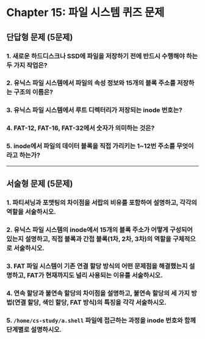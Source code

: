 # Chapter 15: 파일 시스템 퀴즈 문제

## 단답형 문제 (5문제)

### 1. 새로운 하드디스크나 SSD에 파일을 저장하기 전에 반드시 수행해야 하는 두 가지 작업은?

### 2. 유닉스 파일 시스템에서 파일의 속성 정보와 15개의 블록 주소를 저장하는 구조의 이름은?

### 3. 유닉스 파일 시스템에서 루트 디렉터리가 저장되는 inode 번호는?

### 4. FAT-12, FAT-16, FAT-32에서 숫자가 의미하는 것은?

### 5. inode에서 파일의 데이터 블록을 직접 가리키는 1~12번 주소를 무엇이라고 하는가?

---

## 서술형 문제 (5문제)

### 1. 파티셔닝과 포맷팅의 차이점을 서랍의 비유를 포함하여 설명하고, 각각의 역할을 서술하시오.

### 2. 유닉스 파일 시스템의 inode에서 15개의 블록 주소가 어떻게 구성되어 있는지 설명하고, 직접 블록과 간접 블록(1차, 2차, 3차)의 역할을 구체적으로 서술하시오.

### 3. FAT 파일 시스템이 기존 연결 할당 방식의 어떤 문제점을 해결했는지 설명하고, FAT가 현재까지도 널리 사용되는 이유를 서술하시오.

### 4. 연속 할당과 불연속 할당의 차이점을 설명하고, 불연속 할당의 세 가지 방법(연결 할당, 색인 할당, FAT 방식)의 특징을 각각 서술하시오.

### 5. `/home/cs-study/a.shell` 파일에 접근하는 과정을 inode 번호와 함께 단계별로 설명하시오.
